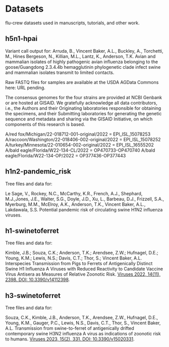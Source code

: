 # Datasets

flu-crew datasets used in manuscripts, tutorials, and other work.

## h5n1-hpai

Variant call output for:
Arruda, B., Vincent Baker, A.L., Buckley, A., Torchetti, M., Hines Bergeson, N., Killian, M.L., Lantz, K., Anderson, T.K. Avian and mammalian isolates of highly pathogenic avian influenza belonging to the goose/Guangdong 2.3.4.4b hemagglutinin phylogenetic clade infect swine and mammalian isolates transmit to limited contacts.

Raw FASTQ files for samples are available at the USDA AGData Commons here:
URL pending.

The consensus genomes for the four strains are provided at NCBI Genbank or are hosted at GISAID. We gratefully acknowledge all data contributors, i.e., the Authors and their Originating laboratories responsible for obtaining the specimens, and their Submitting laboratories for generating the genetic sequence and metadata and sharing via the GISAID Initiative, on which components of this research is based.

A/red fox/Michigan/22-018712-001-original/2022  = EPI_ISL_15078253
A/raccoon/Washington/22-018406-002-original/2022  = EPI_ISL_15078252
A/turkey/Minnesota/22-010654-002-original/2022 = EPI_ISL_16555202
A/bald eagle/Florida/W22-134-CL/2022 = OP470733-OP470740
A/bald eagle/Florida/W22-134-OP/2022 = OP377436-OP377443

## h1n2-pandemic_risk

Tree files and data for:

Le Sage, V., Rockey, N.C.,  McCarthy, K.R., French, A.J., Shephard, M.J.,Jones, J.E., Walter, S.G., Doyle, J.D., Xu, L., Barbeau, D.J., Frizzell, S.A., Myerburg, M.M., McElroy, A.K., Anderson, T.K., Vincent Baker, A.L., Lakdawala, S.S. Potential pandemic risk of circulating swine H1N2 influenza viruses.

## h1-swinetoferret

Tree files and data for:

Kimble, J.B.; Souza, C.K.; Anderson, T.K.; Arendsee, Z.W.; Hufnagel, D.E.; Young, K.M.; Lewis, N.S.; Davis, C.T.; Thor, S.; Vincent Baker, A.L. Interspecies Transmission from Pigs to Ferrets of Antigenically Distinct Swine H1 Influenza A Viruses with Reduced Reactivity to Candidate Vaccine Virus Antisera as Measures of Relative Zoonotic Risk. [Viruses 2022, 14(11), 2398. DOI: 10.3390/v14112398](https://pubmed.ncbi.nlm.nih.gov/36366493/).

## h3-swinetoferret

Tree files and data for:

Souza, C.K., Kimble, J.B., Anderson, T.K., Arendsee, Z.W., Hufnagel, D.E., Young, K.M., Gauger, P.C., Lewis, N.S., Davis, C.T., Thor, S., Vincent Baker, A.L. Transmission from swine-to-ferret of antigenically drifted contemporary swine H3N2 influenza A virus as indications of zoonotic risk to humans. [Viruses 2023, 15(2), 331. DOI: 10.3390/v15020331](https://pubmed.ncbi.nlm.nih.gov/36851547/).
